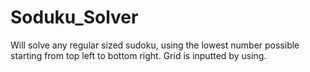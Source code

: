 # Soduku_Solver
Will solve any regular sized sudoku, using the lowest number possible starting from top left to bottom right. Grid is inputted by using.
